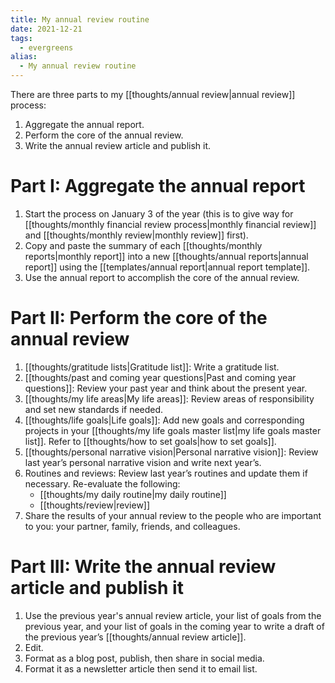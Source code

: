 ```yaml
---
title: My annual review routine
date: 2021-12-21
tags:
  - evergreens
alias:
  - My annual review routine
---
```

There are three parts to my [[thoughts/annual review|annual review]] process:

1. Aggregate the annual report.
2. Perform the core of the annual review.
3. Write the annual review article and publish it.

# Part I: Aggregate the annual report

1. Start the process on January 3 of the year (this is to give way for [[thoughts/monthly financial review process|monthly financial review]] and [[thoughts/monthly review|monthly review]] first).
2. Copy and paste the summary of each [[thoughts/monthly reports|monthly report]] into a new [[thoughts/annual reports|annual report]] using the [[templates/annual report|annual report template]].
3. Use the annual report to accomplish the core of the annual review.

# Part II: Perform the core of the annual review

1. [[thoughts/gratitude lists|Gratitude list]]: Write a gratitude list.
2. [[thoughts/past and coming year questions|Past and coming year questions]]: Review your past year and think about the present year.
3. [[thoughts/my life areas|My life areas]]: Review areas of responsibility and set new standards if needed.
4. [[thoughts/life goals|Life goals]]: Add new goals and corresponding projects in your [[thoughts/my life goals master list|my life goals master list]]. Refer to [[thoughts/how to set goals|how to set goals]].
4. [[thoughts/personal narrative vision|Personal narrative vision]]: Review last year’s personal narrative vision and write next year’s.
5. Routines and reviews: Review last year’s routines and update them if necessary. Re-evaluate the following:
	- [[thoughts/my daily routine|my daily routine]]
	- [[thoughts/review|review]]
7. Share the results of your annual review to the people who are important to you: your partner, family, friends, and colleagues.

# Part III: Write the annual review article and publish it

1. Use the previous year's annual review article, your list of goals from the previous year, and your list of goals in the coming year to write a draft of the previous year’s [[thoughts/annual review article]].
2. Edit.
3. Format as a blog post, publish, then share in social media.
4. Format it as a newsletter article then send it to email list.